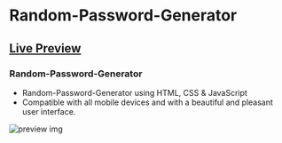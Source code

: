 # Random-Password-Generator
## [Live Preview](https://noelmthembu.github.io/Random-Password-Generator/)
### Random-Password-Generator

- Random-Password-Generator using HTML, CSS & JavaScript
- Compatible with all mobile devices and with a beautiful and pleasant user interface.

![preview img](https://github.com/noelmthembu/Random-Password-Generator/assets/109946871/e6df2c61-3013-4512-b12f-08bc7049d894)

